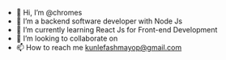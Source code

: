 - 👋 Hi, I’m @chromes
- 👀 I’m a backend software developer with Node Js
- 🌱 I’m currently learning React Js for Front-end Development
- 💞️ I’m looking to collaborate on 
- 📫 How to reach me  kunlefashmayop@gmail.com

<!---
kunlefash/kunlefash is a ✨ special ✨ repository because its `README.md` (this file) appears on your GitHub profile.
You can click the Preview link to take a look at your changes.
--->

